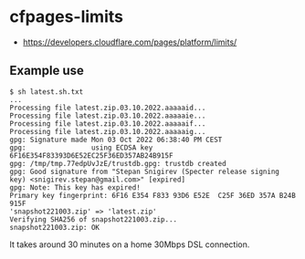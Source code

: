 # cfpages-limits

 * https://developers.cloudflare.com/pages/platform/limits/

## Example use

```
$ sh latest.sh.txt
...
Processing file latest.zip.03.10.2022.aaaaaid...
Processing file latest.zip.03.10.2022.aaaaaie...
Processing file latest.zip.03.10.2022.aaaaaif...
Processing file latest.zip.03.10.2022.aaaaaig...
gpg: Signature made Mon 03 Oct 2022 06:38:40 PM CEST
gpg:                using ECDSA key 6F16E354F83393D6E52EC25F36ED357AB24B915F
gpg: /tmp/tmp.77edpUvJzE/trustdb.gpg: trustdb created
gpg: Good signature from "Stepan Snigirev (Specter release signing key) <snigirev.stepan@gmail.com>" [expired]
gpg: Note: This key has expired!
Primary key fingerprint: 6F16 E354 F833 93D6 E52E  C25F 36ED 357A B24B 915F
'snapshot221003.zip' => 'latest.zip'
Verifying SHA256 of snapshot221003.zip...
snapshot221003.zip: OK
```

It takes around 30 minutes on a home 30Mbps DSL connection.
